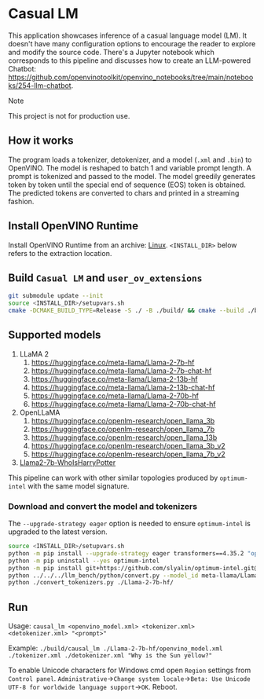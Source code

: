 # Casual LM

This application showcases inference of a casual language model (LM). It doesn't have many configuration options to encourage the reader to explore and modify the source code. There's a Jupyter notebook which corresponds to this pipeline and discusses how to create an LLM-powered Chatbot: https://github.com/openvinotoolkit/openvino_notebooks/tree/main/notebooks/254-llm-chatbot.

> [!NOTE]
> This project is not for production use.

## How it works

The program loads a tokenizer, detokenizer, and a model (`.xml` and `.bin`) to OpenVINO. The model is reshaped to batch 1 and variable prompt length. A prompt is tokenized and passed to the model. The model greedily generates token by token until the special end of sequence (EOS) token is obtained. The predicted tokens are converted to chars and printed in a streaming fashion.

## Install OpenVINO Runtime

Install OpenVINO Runtime from an archive: [Linux](https://docs.openvino.ai/2023.2/openvino_docs_install_guides_installing_openvino_from_archive_linux.html). `<INSTALL_DIR>` below refers to the extraction location.

## Build `Casual LM` and `user_ov_extensions`

```sh
git submodule update --init
source <INSTALL_DIR>/setupvars.sh
cmake -DCMAKE_BUILD_TYPE=Release -S ./ -B ./build/ && cmake --build ./build/ --config Release -j
```

## Supported models

1. LLaMA 2
   1. https://huggingface.co/meta-llama/Llama-2-7b-hf
   2. https://huggingface.co/meta-llama/Llama-2-7b-chat-hf
   3. https://huggingface.co/meta-llama/Llama-2-13b-hf
   4. https://huggingface.co/meta-llama/Llama-2-13b-chat-hf
   5. https://huggingface.co/meta-llama/Llama-2-70b-hf
   6. https://huggingface.co/meta-llama/Llama-2-70b-chat-hf
2. OpenLLaMA
   1. https://huggingface.co/openlm-research/open_llama_3b
   2. https://huggingface.co/openlm-research/open_llama_7b
   3. https://huggingface.co/openlm-research/open_llama_13b
   4. https://huggingface.co/openlm-research/open_llama_3b_v2
   5. https://huggingface.co/openlm-research/open_llama_7b_v2
3. [Llama2-7b-WhoIsHarryPotter](https://huggingface.co/microsoft/Llama2-7b-WhoIsHarryPotter)

This pipeline can work with other similar topologies produced by `optimum-intel` with the same model signature.

### Download and convert the model and tokenizers

The `--upgrade-strategy eager` option is needed to ensure `optimum-intel` is upgraded to the latest version.

```sh
source <INSTALL_DIR>/setupvars.sh
python -m pip install --upgrade-strategy eager transformers==4.35.2 "optimum[openvino]>=1.14" ../../../thirdparty/openvino_contrib/modules/custom_operations/[transformers] --extra-index-url https://download.pytorch.org/whl/cpu
python -m pip uninstall --yes optimum-intel
python -m pip install git+https://github.com/slyalin/optimum-intel.git@stateful
python ../../../llm_bench/python/convert.py --model_id meta-llama/Llama-2-7b-hf --stateful --bettertransformer --output_dir ./Llama-2-7b-hf/  # switch to https://github.com/openvinotoolkit/openvino.genai/pull/52 before running this line. And switch back after
python ./convert_tokenizers.py ./Llama-2-7b-hf/
```

## Run

Usage: `causal_lm <openvino_model.xml> <tokenizer.xml> <detokenizer.xml> "<prompt>"`

Example: `./build/causal_lm ./Llama-2-7b-hf/openvino_model.xml ./tokenizer.xml ./detokenizer.xml "Why is the Sun yellow?"`

To enable Unicode characters for Windows cmd open `Region` settings from `Control panel`. `Administrative`->`Change system locale`->`Beta: Use Unicode UTF-8 for worldwide language support`->`OK`. Reboot.
